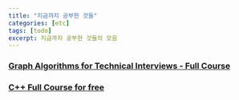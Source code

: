 ```yaml
---
title: "지금까지 공부한 것들"
categories: [etc]
tags: [todo]
excerpt: 지금까지 공부한 것들의 모음
---
```


### <a href="https://www.youtube.com/watch?v=tWVWeAqZ0WU" target="_blank">Graph Algorithms for Technical Interviews - Full Course</a>

### <a href="https://www.youtube.com/watch?v=-TkoO8Z07hI&t=8247s" target="_blank">C++ Full Course for free</a>